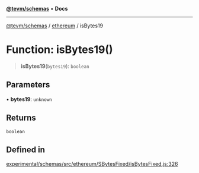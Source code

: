 [**@tevm/schemas**](../../README.md) • **Docs**

***

[@tevm/schemas](../../modules.md) / [ethereum](../README.md) / isBytes19

# Function: isBytes19()

> **isBytes19**(`bytes19`): `boolean`

## Parameters

• **bytes19**: `unknown`

## Returns

`boolean`

## Defined in

[experimental/schemas/src/ethereum/SBytesFixed/isBytesFixed.js:326](https://github.com/qbzzt/tevm-monorepo/blob/main/experimental/schemas/src/ethereum/SBytesFixed/isBytesFixed.js#L326)
